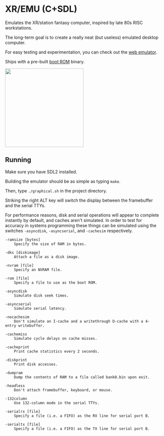 # XR/EMU (C+SDL)

Emulates the XR/station fantasy computer, inspired by late 80s RISC workstations.

The long-term goal is to create a really neat (but useless) emulated desktop computer.

For easy testing and experimentation, you can check out the [web emulator](https://xrarch.github.io).

Ships with a pre-built [boot ROM](https://github.com/xrarch/a3x) binary.

<img src="https://raw.githubusercontent.com/xrarch/xremu/master/17032.png" width="256">

## Running

Make sure you have SDL2 installed.

Building the emulator should be as simple as typing `make`.

Then, type `./graphical.sh` in the project directory.

Striking the right ALT key will switch the display between the framebuffer and the serial TTYs.

For performance reasons, disk and serial operations will appear to complete instantly by default,
and caches aren't simulated. In order to test for accuracy in systems programming these things can
be simulated using the switches `-asyncdisk`, `-asyncserial`, and `-cachesim` respectively.

    -ramsize [bytes]
        Specify the size of RAM in bytes.

    -dks [diskimage]
        Attach a file as a disk image.

    -nvram [file]
        Specify an NVRAM file.

    -rom [file]
        Specify a file to use as the boot ROM.

    -asyncdisk
        Simulate disk seek times.

    -asyncserial
        Simulate serial latency.

    -nocachesim
        Don't simulate an I-cache and a writethrough D-cache with a 4-entry writebuffer.

    -cachemiss
        Simulate cycle delays on cache misses.

    -cacheprint
        Print cache statistics every 2 seconds.

    -diskprint
        Print disk accesses.

    -dumpram
        Dump the contents of RAM to a file called bank0.bin upon exit.

    -headless
        Don't attach framebuffer, keyboard, or mouse.

    -132column
        Use 132-column mode in the serial TTYs.

    -serialrx [file]
        Specify a file (i.e. a FIFO) as the RX line for serial port B.

    -serialtx [file]
        Specify a file (i.e. a FIFO) as the TX line for serial port B.
